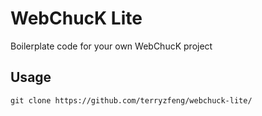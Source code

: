 # WebChucK Lite

Boilerplate code for your own WebChucK project

## Usage
```
git clone https://github.com/terryzfeng/webchuck-lite/
```

